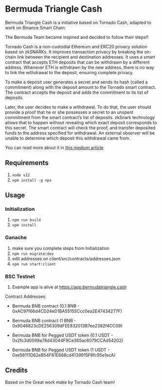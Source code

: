 # Bermuda Triangle Cash

Bermuda Triangle Cash is a initiative based on Tornado Cash, adapted to work on Binance Smart Chain:

The Bermuda Team became inspired and decided to follow their steps!!

Tornado Cash is a non-custodial Ethereum and ERC20 privacy solution based on zkSNARKs. It improves transaction privacy by breaking the on-chain link between the recipient and destination addresses. It uses a smart contract that accepts ETH deposits that can be withdrawn by a different address. Whenever ETH is withdrawn by the new address, there is no way to link the withdrawal to the deposit, ensuring complete privacy.

To make a deposit user generates a secret and sends its hash (called a commitment) along with the deposit amount to the Tornado smart contract. The contract accepts the deposit and adds the commitment to its list of deposits.

Later, the user decides to make a withdrawal. To do that, the user should provide a proof that he or she possesses a secret to an unspent commitment from the smart contract’s list of deposits. zkSnark technology allows that to happen without revealing which exact deposit corresponds to this secret. The smart contract will check the proof, and transfer deposited funds to the address specified for withdrawal. An external observer will be unable to determine which deposit this withdrawal came from.

You can read more about it in [this medium article](https://medium.com/@tornado.cash/introducing-private-transactions-on-ethereum-now-42ee915babe0)

## Requirements

1. `node v12`
2. `npm install -g npx`

## Usage

### Initialization

1. `npm run build`
1. `npm install`

### Ganache

1. make sure you complete steps from Initialization
1. `npm run migrate:dev`
1. edit addresses on client/src/contracts/addresses.json
1. `npm run start:client`

### BSC Testnet

1. Example app is alive at https://app.bermudatriangle.cash

Contract Addresses:
- Bermuda BNB contract (0.1 BNB - 0xAC97f66d4CD24eD1BA55155Ccc0ea2E47434277F)
- Bermuda BNB contract (1 BNB - 0x9046823cDE256309dFEE832013B7ee2382f4CC09)

- Bermuda BNB for Pegged USDT token (0.1 USDT - 0x2fc3d0599a78d43044F9Ce365ac6079CCAd54202)
- Bermuda BNB for Pegged USDT token (1 USDT - 0xe56111D82eB54F61E668cd4139915F6fc95e1ecA)


## Credits

Based on the Great work make by Tornado Cash team!